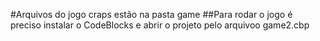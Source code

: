#Arquivos do jogo craps estão na pasta game
##Para rodar o jogo é preciso instalar o CodeBlocks e abrir o projeto pelo arquivoo game2.cbp

